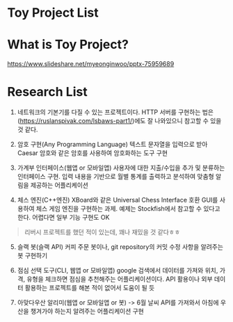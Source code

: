 
# Toy Project List

# What is Toy Project?

https://www.slideshare.net/myeonginwoo/pptx-75959689

# Research List

1. 네트워크의 기본기를 다질 수 있는 프로젝트이다. HTTP 서버를 구현하는 법은(https://ruslanspivak.com/lsbaws-part1/)에도 잘 나와있으니 참고할 수 있을 것 같다.


2. 암호 구현(Any Programming Language)
텍스트 문자열을 입력으로 받아 Caesar 암호와 같은 암호를 사용하여 암호화하는 도구 구현

3. 가계부 인터페이스(웹앱 or 모바일앱)
사용자에 대한 지출/수입을 추가 및 분류하는 인터페이스 구현. 입력 내용을 기반으로 월별 통계를 출력하고 분석하여 맞춤형 알림을 제공하는 어플리케이션

4. 체스 엔진(C++엔진)
XBoard와 같은 Universal Chess Interface 호환 GUI를 사용하여 체스 게임 엔진을 구현하는 과제.
예제는 Stockfish에서 참고할 수 있다고 한다. 어렵다면 일부 기능 구현도 OK
> 리버시 프로젝트를 했던 적이 있는데, 꽤나 재밌을 것 같다ㅎㅎ


5. 슬랙 봇(슬랙 API)
커피 주문 봇이나, git repository의 커밋 수정 사항을 알려주는 봇 구현하기

6. 점심 선택 도구(CLI, 웹앱 or 모바일앱)
google 검색에서 데이터를 가져와 위치, 가격, 유형을 체크하면 점심을 추천해주는 어플리케이션이다.
API 활용이나 외부 데이터 활용하는 프로젝트를 해본 적이 없어서 도움이 될 듯


7. 아맞다우산 알리미(웹앱 or 모바일앱 or 봇) -> 6월
날씨 API를 가져와서 아침에 우산을 챙겨가야 하는지 알려주는 어플리케이션 구현

